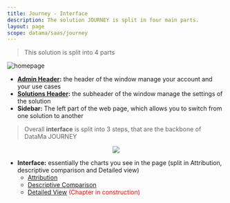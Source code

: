 ```yaml
---
title: Journey - Interface
description: The solution JOURNEY is split in four main parts.
layout: page
scope: datama/saas/journey
---
```


> This solution is split into 4 parts


![homepage]({{site.url}}/{{site.baseurl}}/core_app/new/journey/images/journey_interface.png)

* **[Admin Header]({{site.url}}/{{site.baseurl}}/core_app/new/interface/header/header.html):** the header of the window manage your account and your use cases
* **[Solutions Header]({{site.url}}/{{site.baseurl}}/core_app/new/interface/header/journey_header.html):** the subheader of the window manage the settings of the solution
* **Sidebar:** The left part of the web page, which allows you to switch from one solution to another

> Overall **interface** is split into 3 steps, that are the backbone of DataMa JOURNEY

<center><img src="{{site.url}}/{{site.baseurl}}/core_app/journey/images/model.png"/></center>

* **Interface:**  essentially the charts you see in the page (split in Attribution, descriptive comparison and Detailed view)
    - [Attribution]({{site.url}}/{{site.baseurl}}/core_app/new/journey/interface/attribution.html)
    - [Descriptive Comparison]({{site.url}}/{{site.baseurl}}/core_app/new/journey/interface/descriptive_comparison.html)
    - [Detailed View]({{site.url}}/{{site.baseurl}}/core_app/new/journey/interface/detailed_view.html) <span style="color:red"> (Chapter in construction)</span>

<br>

